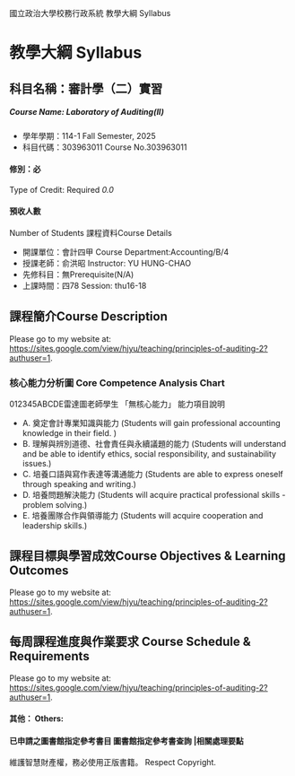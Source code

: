 國立政治大學校務行政系統 教學大綱 Syllabus
# 教學大綱 Syllabus
##  科目名稱：審計學（二）實習 
#####  Course Name: Laboratory of Auditing(II)
  * 學年學期：114-1 Fall Semester, 2025 
  * 科目代碼：303963011 Course No.303963011
#### 修別：必
Type of Credit: Required 
_0.0_
#### 預收人數
Number of Students
課程資料Course Details
  * 開課單位：會計四甲 Course Department:Accounting/B/4 
  * 授課老師：俞洪昭 Instructor: YU HUNG-CHAO 
  * 先修科目：無Prerequisite(N/A)
  * 上課時間：四78 Session: thu16-18
##  課程簡介Course Description
Please go to my website at: https://sites.google.com/view/hjyu/teaching/principles-of-auditing-2?authuser=1.
###  核心能力分析圖 Core Competence Analysis Chart
012345ABCDE雷達圖老師學生
「無核心能力」 
能力項目說明
  * A. 奠定會計專業知識與能力 (Students will gain professional accounting knowledge in their field. )
  * B. 理解與辨別道德、社會責任與永續議題的能力 (Students will understand and be able to identify ethics, social responsibility, and sustainability issues.)
  * C. 培養口語與寫作表達等溝通能力 (Students are able to express oneself through speaking and writing.)
  * D. 培養問題解決能力 (Students will acquire practical professional skills - problem solving.)
  * E. 培養團隊合作與領導能力 (Students will acquire cooperation and leadership skills.)
##  課程目標與學習成效Course Objectives & Learning Outcomes 
Please go to my website at: https://sites.google.com/view/hjyu/teaching/principles-of-auditing-2?authuser=1.
##  每周課程進度與作業要求 Course Schedule & Requirements
Please go to my website at: https://sites.google.com/view/hjyu/teaching/principles-of-auditing-2?authuser=1.
####  其他： Others:
####  已申請之圖書館指定參考書目  圖書館指定參考書查詢 |相關處理要點
維護智慧財產權，務必使用正版書籍。 Respect Copyright.